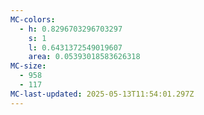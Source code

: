 ```yaml
---
MC-colors:
  - h: 0.8296703296703297
    s: 1
    l: 0.6431372549019607
    area: 0.05393018583626318
MC-size:
  - 958
  - 117
MC-last-updated: 2025-05-13T11:54:01.297Z
---
```

